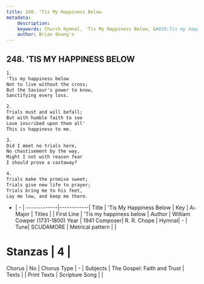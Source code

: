 ```yaml
---
title: 248. 'Tis My Happiness Below
metadata:
    description: 
    keywords: Church Hymnal, 'Tis My Happiness Below, &#039;Tis my happiness below, 
    author: Brian Onang'o
---
```



## 248. 'TIS MY HAPPINESS BELOW

```txt
1.
'Tis my happiness below 
Not to live without the cross; 
But the Saviour's power to know, 
Sanctifying every loss. 

2.
Trials must and will befall; 
But with humble faith to see 
Love inscribed upon them all' 
This is happiness to me. 

3.
Did I meet no trials here, 
No chastisement by the way, 
Might I not with reason fear 
I should prove a castaway? 

4.
Trials make the promise sweet; 
Trials give new life to prayer; 
Trials bring me to his feet, 
Lay me low, and keep me there.

```

- |   -  |
-------------|------------|
Title | 'Tis My Happiness Below |
Key | A♭ Major |
Titles |  |
First Line | &#039;Tis my happiness below |
Author | William Cowper (1731-1800)
Year | 1941
Composer| R. R. Chope |
Hymnal|  - |
Tune| SCUDAMORE |
Metrical pattern | |
# Stanzas | 4 |
Chorus | No |
Chorus Type | - |
Subjects | The Gospel: Faith and Trust |
Texts |  |
Print Texts | 
Scripture Song |  |
  
